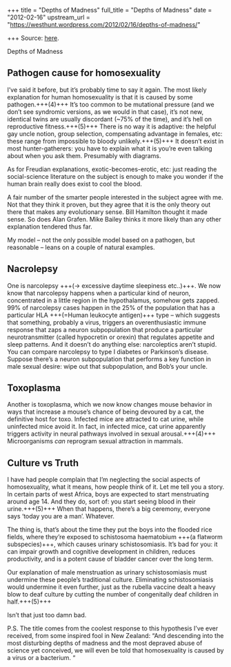 +++
title = "Depths of Madness"
full_title = "Depths of Madness"
date = "2012-02-16"
upstream_url = "https://westhunt.wordpress.com/2012/02/16/depths-of-madness/"

+++
Source: [here](https://westhunt.wordpress.com/2012/02/16/depths-of-madness/).

Depths of Madness

## Pathogen cause for homosexuality
I’ve said it before, but it’s probably time to say it again. The most
likely explanation for human homosexuality is that it is caused by some
pathogen.+++(4)+++ It’s too common to be mutational pressure (and we don’t see
syndromic versions, as we would in that case), it’s not new, identical
twins are usually discordant (\~75% of the time), and it’s hell on
reproductive fitness.+++(5)+++ There is no way it is adaptive: the helpful gay
uncle notion, group selection, compensating advantage in females, etc:
these range from impossible to bloody unlikely.+++(5)+++ It doesn’t exist in
most hunter-gatherers: you have to explain what it is you’re even
talking about when you ask them. Presumably with diagrams.

As for Freudian explanations, exotic-becomes-erotic, etc: just reading
the social-science literature on the subject is enough to make you
wonder if the human brain really does exist to cool the blood.

A fair number of the smarter people interested in the subject agree with
me. Not that they think it proven, but they agree that it is the only
theory out there that makes any evolutionary sense. Bill Hamilton
thought it made sense. So does Alan Grafen. Mike Bailey thinks it more
likely than any other explanation tendered thus far.

My model – not the only possible model based on a pathogen, but
reasonable – leans on a couple of natural examples. 

## Nacrolepsy
One is narcolepsy +++(→ excessive daytime sleepiness etc..)+++. We now know that narcolepsy happens when a particular kind
of neuron, concentrated in a little region in the hypothalamus, somehow
gets zapped. 99% of narcolepsy cases happen in the 25% of the
population that has a particular HLA +++(=Human leukocyte antigen)+++ type – which suggests that
something, probably a virus, triggers an overenthusiastic immune
response that zaps a neuron subpopulation that produce a particular
neurotransmitter (called hypocretin or orexin) that regulates appetite
and sleep patterns. And it doesn’t do anything else: narcoleptics
aren’t stupid. You can compare narcolepsy to type I diabetes or
Parkinson’s disease. Suppose there’s a neuron subpopulation that
performs a key function in male sexual desire: wipe out that
subpopulation, and Bob’s your uncle.

## Toxoplasma
Another is toxoplasma, which we now know changes mouse behavior in ways
that increase a mouse’s chance of being devoured by a cat, the
definitive host for toxo. Infected mice are attracted to cat urine,
while uninfected mice avoid it. In fact, in infected mice, cat urine
apparently triggers activity in neural pathways involved in sexual
arousal.+++(4)+++ Microorganisms *can* reprogram sexual attraction in mammals.

## Culture vs Truth
I have had people complain that I’m neglecting the social aspects of
homosexuality, what it means, how people think of it. Let me tell you a
story. In certain parts of west Africa, boys are expected to start
menstruating around age 14. And they do, sort of: you start seeing
blood in their urine.+++(5)+++ When that happens, there’s a big ceremony,
everyone says ‘today you are a man’. Whatever. 

The thing is, that’s
about the time they put the boys into the flooded rice fields, where
they’re exposed to schistosoma haematobium +++(a flatworm subspecies)+++, which causes urinary
schistosomiasis. It’s bad for you: it can impair growth and cognitive
development in children, reduces productivity, and is a potent cause
of bladder cancer over the long term.

Our explanation of male menstruation as urinary schistosomiasis must
undermine these people’s traditional culture. Eliminating
schistosomiasis would undermine it even further, just as the rubella
vaccine dealt a heavy blow to deaf culture by cutting the number of
congenitally deaf children in half.+++(5)+++

Isn’t that just too damn bad.

P.S. The title comes from the coolest response to this hypothesis I’ve
ever received, from some inspired fool in New Zealand: “And descending
into the most disturbing depths of madness and the most depraved abuse
of science yet conceived, we will even be told that homosexuality is
caused by a virus or a bacterium. “

